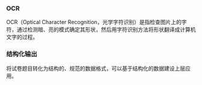 ﻿
### OCR
OCR（Optical Character Recognition，光学字符识别）是指检查图片上的字符，通过检测暗、亮的模式确定其形状，然后用字符识别方法将形状翻译成计算机文字的过程。

### 结构化输出
将试卷题目转化为结构的、规范的数据格式，可以基于结构化的数据建设上层应用。